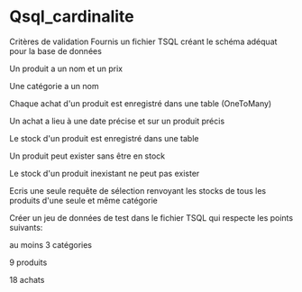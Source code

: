 # Qsql_cardinalite

Critères de validation
Fournis un fichier TSQL créant le schéma adéquat pour la base de données

Un produit a un nom et un prix

Une catégorie a un nom

Chaque achat d'un produit est enregistré dans une table (OneToMany)

Un achat a lieu à une date précise et sur un produit précis

Le stock d'un produit est enregistré dans une table

Un produit peut exister sans être en stock

Le stock d'un produit inexistant ne peut pas exister

Ecris une seule requête de sélection renvoyant les stocks de tous les produits d'une seule et même catégorie

Créer un jeu de données de test dans le fichier TSQL qui respecte les points suivants:

au moins 3 catégories

9 produits

18 achats

